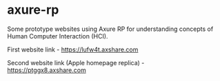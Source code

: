# axure-rp
Some prototype websites using Axure RP for understanding concepts of Human Computer Interaction (HCI).

First website link - <a href="https://lufw4t.axshare.com">https://lufw4t.axshare.com</a>

Second website link (Apple homepage replica) - <a href="https://ptggx8.axshare.com">https://ptggx8.axshare.com</a>
